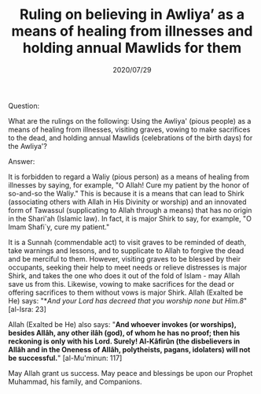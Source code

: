 ﻿---
layout: post
title: "Ruling on believing in Awliya’ as a means of healing from illnesses and holding annual Mawlids for them"
publisher: "alsalafiyyah@icloud.com"
source: "Fatawa Al-Lajnah Ad-Da'imah no. 3627-1"
category: [tawassul]
hijri: Dhu al-Hijjah 8, 1441 AH
date: 2020/07/29
shaykhs: 
 - Shaykh Abdullah ibn Ghudayyan
 - Shaykh Abdul-Aziz ibn Baz
 - Shaykh Abdul-Razzaq al-Afify
 - Shaykh Abdullah ibn Qa'ud
---

Question: 

What are the rulings on the following: Using the Awliya' (pious people) as a means of healing from illnesses, visiting graves, vowing to make sacrifices to the dead, and holding annual Mawlids (celebrations of the birth days) for the Awliya'?

Answer:

It is forbidden to regard a Waliy (pious person) as a means of healing from illnesses by saying, for example, "O Allah! Cure my patient by the honor of so-and-so the Waliy." This is because it is a means that can lead to Shirk (associating others with Allah in His Divinity or worship) and an innovated form of Tawassul (supplicating to Allah through a means) that has no origin in the Shari'ah (Islamic law). In fact, it is major Shirk to say, for example, "O Imam Shafi`y, cure my patient."

It is a Sunnah (commendable act) to visit graves to be reminded of death, take warnings and lessons, and to supplicate to Allah to forgive the dead and be merciful to them. However, visiting graves to be blessed by their occupants, seeking their help to meet needs or relieve distresses is major Shirk, and takes the one who does it out of the fold of Islam - may Allah save us from this. Likewise, vowing to make sacrifices for the dead or offering sacrifices to them without vows is major Shirk. Allah (Exalted be He) says: "**And your Lord has decreed that you worship none but Him.8*" [al-Isra: 23]

Allah (Exalted be He) also says: "**And whoever invokes (or worships), besides Allâh, any other ilâh (god), of whom he has no proof; then his reckoning is only with his Lord. Surely! Al-Kâfirûn (the disbelievers in Allâh and in the Oneness of Allâh, polytheists, pagans, idolaters) will not be successful.**" [al-Mu'minun: 117]

May Allah grant us success. May peace and blessings be upon our Prophet Muhammad, his family, and Companions.


